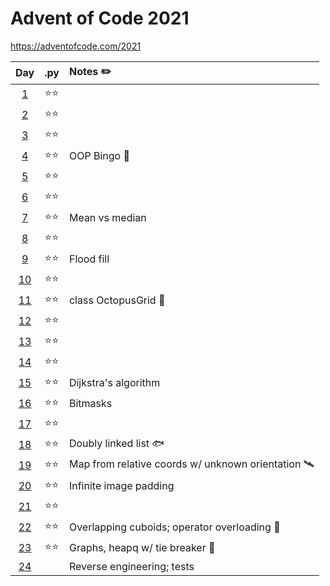 # Advent of Code 2021
https://adventofcode.com/2021

|Day|.py|Notes ✏️|
|:--:|:--:|:---|
|[1](./01%20Sonar%20Sweep/)|⭐⭐||
|[2](./02%20Dive!/)|⭐⭐||
|[3](./03%20Binary%20Diagnostic/)|⭐⭐||
|[4](./04%20Giant%20Squid/)|⭐⭐|OOP Bingo 🐙|
|[5](./05%20Hydrothermal%20Venture/)|⭐⭐||
|[6](./06%20Lanternfish/)|⭐⭐||
|[7](./07%20The%20Treachery%20of%20Whales/)|⭐⭐|Mean vs median|
|[8](./08%20Seven%20Segment%20Search/)|⭐⭐||
|[9](./09%20Smoke%20Basin/)|⭐⭐|Flood fill|
|[10](./10%20Syntax%20Scoring/)|⭐⭐||
|[11](./11%20Dumbo%20Octopus/)|⭐⭐|class OctopusGrid 🐙|
|[12](./12%20Passage%20Pathing/)|⭐⭐||
|[13](./13%20Transparent%20Origami/)|⭐⭐||
|[14](./14%20Extended%20Polymerization/)|⭐⭐||
|[15](./15%20Chiton/)|⭐⭐|Dijkstra's algorithm|
|[16](./16%20Packet%20Decoder/)|⭐⭐|Bitmasks|
|[17](./17%20Trick%20Shot/)|⭐⭐||
|[18](./18%20Snailfish/)|⭐⭐|Doubly linked list 🐟|
|[19](./19%20Beacon%20Scanner/)|⭐⭐|Map from relative coords w/ unknown orientation 🛰️|
|[20](./20%20Trench%20Map/)|⭐⭐|Infinite image padding|
|[21](./21%20Dirac%20Dice/)|⭐⭐||
|[22](./22%20Reactor%20Reboot/)|⭐⭐|Overlapping cuboids; operator overloading 🧊|
|[23](./23%20Amphipod/)|⭐⭐|Graphs, heapq w/ tie breaker 🦐|
|[24](./24%20Arithmetic%20Logic%20Unit/)||Reverse engineering; tests|
